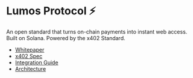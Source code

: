 # Lumos Protocol ⚡

An open standard that turns on-chain payments into instant web access. Built on Solana. Powered by the x402 Standard.

- [Whitepaper](lumos-protocol/docs/whitepaper.md)
- [x402 Spec](./docs/x402-spec.md)
- [Integration Guide](./docs/integration-guide.md)
- [Architecture](./docs/architecture.md)

